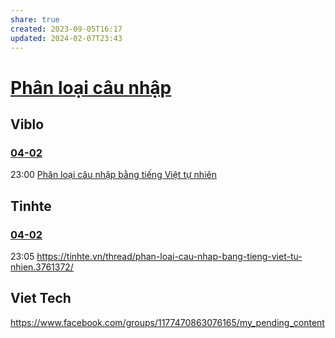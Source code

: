 ```yaml
---
share: true
created: 2023-09-05T16:17
updated: 2024-02-07T23:43
---
```


# [Phân loại câu nhập](../../../../Tr%E1%BA%A5n%20K%E1%BB%B3/4%20Th%C3%A0nh%20ph%E1%BA%A9m/Truy%E1%BB%81n%20th%C3%B4ng/Ph%C3%A2n%20lo%E1%BA%A1i%20c%C3%A2u%20nh%E1%BA%ADp.md)
## Viblo
### [04-02](04-02.md)
23:00 [Phân loại câu nhập bằng tiếng Việt tự nhiên](https://viblo.asia/p/phan-loai-cau-nhap-bang-tieng-viet-tu-nhien-2oKLnG91VQO)

## Tinhte
### [04-02](04-02.md)
23:05 https://tinhte.vn/thread/phan-loai-cau-nhap-bang-tieng-viet-tu-nhien.3761372/

## Viet Tech
https://www.facebook.com/groups/1177470863076165/my_pending_content